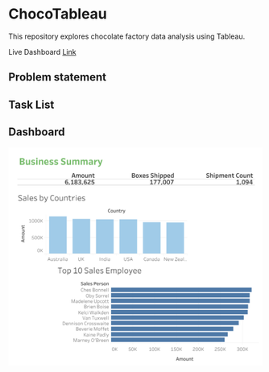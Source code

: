 # ChocoTableau
This repository explores chocolate factory data analysis using Tableau.

Live Dashboard [Link](https://public.tableau.com/app/profile/prayuja.teli/viz/ChocoTableau/Dashboard1)

## Problem statement
## Task List

## Dashboard
<p align="center">
  <img src="https://raw.githubusercontent.com/PrayujaTeli/ChocoTableau/main/Dashboard.png" alt="ChocoTableau Dashboard">
</p>


